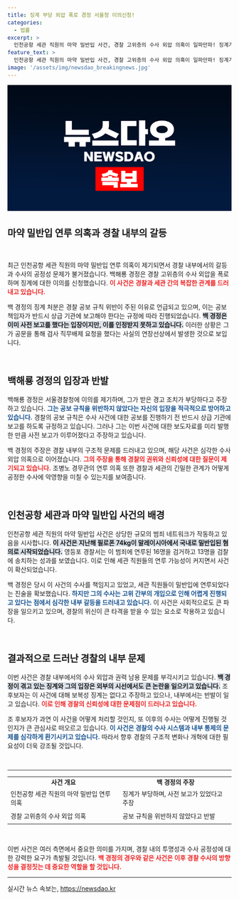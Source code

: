 ```yaml
---
title: 징계 부당 외압 폭로 경정 서울청 이의신청!
categories:
  - 법률
excerpt: >
  인천공항 세관 직원의 마약 밀반입 사건, 경찰 고위층의 수사 외압 의혹이 일파만파! 징계가 부당하다며 이의를 제기한 백해룡 경정, 그의 폭로에 숨겨진 진실은? 클릭해 더 자세한 내용을 확인하세요!
feature_text: >
  인천공항 세관 직원의 마약 밀반입 사건, 경찰 고위층의 수사 외압 의혹이 일파만파! 징계가 부당하다며 이의를 제기한 백해룡 경정, 그의 폭로에 숨겨진 진실은? 클릭해 더 자세한 내용을 확인하세요!
image: '/assets/img/newsdao_breakingnews.jpg'
---
```


<p><img src="/assets/img/newsdao_breakingnews.jpg" alt="cryptoinkorea 속보" /></p>

<h2 data-ke-size="size26">마약 밀반입 연루 의혹과 경찰 내부의 갈등</h2>

<p data-ke-size="size16">&nbsp;</p>

<p>최근 인천공항 세관 직원의 마약 밀반입 연루 의혹이 제기되면서 경찰 내부에서의 갈등과 수사의 공정성 문제가 불거졌습니다. 백해룡 경정은 경찰 고위층의 수사 외압을 폭로하며 징계에 대한 이의를 신청했습니다. <b><span style="color: #ee2323;">이 사건은 경찰과 세관 간의 복잡한 관계를 드러내고 있습니다.</span></b> </p>

<p>백 경정의 징계 처분은 경찰 공보 규칙 위반이 주된 이유로 언급되고 있으며, 이는 공보 책임자가 반드시 상급 기관에 보고해야 한다는 규정에 따라 진행되었습니다. <b><span style="background-color: #21538527;">백 경정은 이미 사전 보고를 했다는 입장이지만, 이를 인정받지 못하고 있습니다.</span></b> 이러한 상황은 그가 공문을 통해 검사 직무배제 요청을 했다는 사실의 연장선상에서 발생한 것으로 보입니다.</p>

<p data-ke-size="size16">&nbsp;</p>

<h2 data-ke-size="size26">백해룡 경정의 입장과 반발</h2>

<p>백해룡 경정은 서울경찰청에 이의를 제기하며, 그가 받은 경고 조치가 부당하다고 주장하고 있습니다. <b><span style="color: #1a5490;">그는 공보 규칙을 위반하지 않았다는 자신의 입장을 적극적으로 방어하고 있습니다.</span></b> 경찰의 공보 규칙은 수사 사건에 대한 공보를 진행하기 전 반드시 상급 기관에 보고를 하도록 규정하고 있습니다. 그러나 그는 이번 사건에 대한 보도자료를 미리 발행한 만큼 사전 보고가 이루어졌다고 주장하고 있습니다.</p>

<p>백 경정의 주장은 경찰 내부의 구조적 문제를 드러내고 있으며, 해당 사건은 심각한 수사 외압 의혹으로 이어졌습니다. <b><span style="color: #ee2323;">그의 주장을 통해 경찰의 권위와 신뢰성에 대한 질문이 제기되고 있습니다.</span></b> 조병노 경무관의 연루 의혹 또한 경찰과 세관의 긴밀한 관계가 어떻게 공정한 수사에 악영향을 미칠 수 있는지를 보여줍니다.</p>

<p data-ke-size="size16">&nbsp;</p>

<h2 data-ke-size="size26">인천공항 세관과 마약 밀반입 사건의 배경</h2>

<p>인천공항 세관 직원의 마약 밀반입 사건은 상당한 규모의 범죄 네트워크가 작동하고 있음을 시사합니다. <b><span style="background-color: #21538527;">이 사건은 지난해 필로폰 74kg이 말레이시아에서 국내로 밀반입된 혐의로 시작되었습니다.</span></b> 영등포 경찰서는 이 범죄에 연루된 16명을 검거하고 13명을 검찰에 송치하는 성과를 보였습니다. 이로 인해 세관 직원들의 연루 가능성이 커지면서 사건이 확산되었습니다.</p>

<p>백 경정은 당시 이 사건의 수사를 책임지고 있었고, 세관 직원들이 밀반입에 연루되었다는 진술을 확보했습니다. <b><span style="color: #1a5490;">하지만 그의 수사는 고위 간부의 개입으로 인해 어렵게 진행되고 있다는 점에서 심각한 내부 갈등을 드러내고 있습니다.</span></b> 이 사건은 사회적으로도 큰 파장을 일으키고 있으며, 경찰의 위신이 큰 타격을 받을 수 있는 요소로 작용하고 있습니다.</p>

<p data-ke-size="size16">&nbsp;</p>

<h2 data-ke-size="size26">결과적으로 드러난 경찰의 내부 문제</h2>

<p>이번 사건은 경찰 내부에서의 수사 외압과 권력 남용 문제를 부각시키고 있습니다. <b><span style="background-color: #21538527;">백 경정이 겪고 있는 징계와 그의 입장은 외부의 시선에서도 큰 논란을 일으키고 있습니다.</span></b> 조 후보자는 이 사건에 대해 보복성 징계는 없다고 주장하고 있으나, 내부에서는 반발이 일고 있습니다. <b><span style="color: #ee2323;">이로 인해 경찰의 신뢰성에 대한 문제점이 드러나고 있습니다.</span></b></p>

<p>조 후보자가 과연 이 사건을 어떻게 처리할 것인지, 또 이후의 수사는 어떻게 진행될 것인지가 큰 관심사로 떠오르고 있습니다. <b><span style="color: #1a5490;">이 사건은 경찰의 수사 시스템과 내부 통제의 문제를 심각하게 환기시키고 있습니다.</span></b> 따라서 향후 경찰의 구조적 변화나 개혁에 대한 필요성이 더욱 강조될 것입니다.</p>

<p data-ke-size="size16">&nbsp;</p>

<hr>

<table style="width: 100%;">
  <tr>
    <td style="text-align: center; height: 17px;"><b>사건 개요</b></td>
    <td style="text-align: center; height: 17px;"><b>백 경정의 주장</b></td>
  </tr>
  <tr>
    <td style="height: 30px;">인천공항 세관 직원의 마약 밀반입 연루 의혹</td>
    <td style="height: 30px;">징계가 부당하며, 사전 보고가 있었다고 주장</td>
  </tr>
  <tr>
    <td style="height: 30px;">경찰 고위층의 수사 외압 의혹</td>
    <td style="height: 30px;">공보 규칙을 위반하지 않았다고 반발</td>
  </tr>
</table>

<p data-ke-size="size16">&nbsp;</p>

<p>이번 사건은 여러 측면에서 중요한 의미를 가지며, 경찰 내의 투명성과 수사 공정성에 대한 강력한 요구가 촉발될 것입니다. <b><span style="color: #ee2323;">백 경정의 경우와 같은 사건은 이후 경찰 수사의 방향성을 결정짓는 데 중요한 역할을 할 것입니다.</span></b> 
<hr></p>
실시간 뉴스 속보는, <a href="https://newsdao.kr" rel="dofollow">https://newsdao.kr</a>


